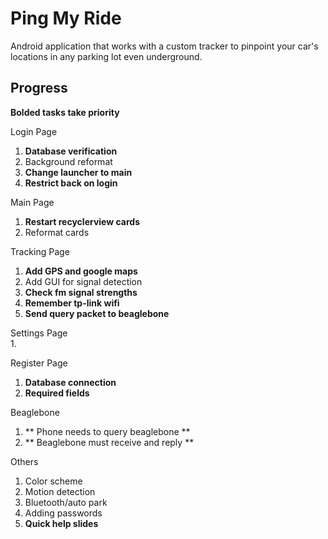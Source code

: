 # Ping My Ride
Android application that works with a custom tracker to pinpoint your car's locations in any parking lot even underground.

## Progress
**Bolded tasks take priority**

Login Page  
1. **Database verification**  
2. Background reformat  
3. **Change launcher to main**  
4. **Restrict back on login**


Main Page  
1. **Restart recyclerview cards**  
2. Reformat cards


Tracking Page  
1. **Add GPS and google maps**  
2. Add GUI for signal detection  
3. **Check fm signal strengths**  
4. **Remember tp-link wifi**  
5. **Send query packet to beaglebone**

Settings Page  
1. 


Register Page  
1. **Database connection**  
2. **Required fields**  

Beaglebone  
1. ** Phone needs to query beaglebone **
2. ** Beaglebone must receive and reply **

Others  
1. Color scheme  
2. Motion detection  
3. Bluetooth/auto park  
4. Adding passwords  
5. **Quick help slides**

